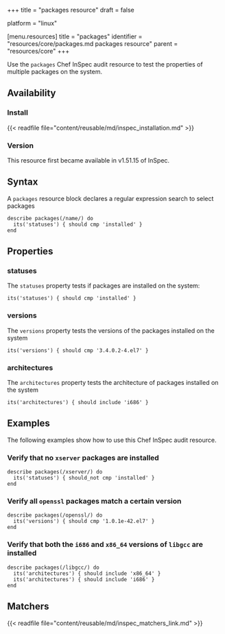 +++
title = "packages resource"
draft = false

platform = "linux"

[menu.resources]
    title = "packages"
    identifier = "resources/core/packages.md packages resource"
    parent = "resources/core"
+++

Use the `packages` Chef InSpec audit resource to test the properties of multiple packages on the system.

## Availability

### Install

{{< readfile file="content/reusable/md/inspec_installation.md" >}}

### Version

This resource first became available in v1.51.15 of InSpec.

## Syntax

A `packages` resource block declares a regular expression search to select packages

    describe packages(/name/) do
      its('statuses') { should cmp 'installed' }
    end

## Properties

### statuses

The `statuses` property tests if packages are installed on the system:

    its('statuses') { should cmp 'installed' }

### versions

The `versions` property tests the versions of the packages installed on the system

    its('versions') { should cmp '3.4.0.2-4.el7' }

### architectures

The `architectures` property tests the architecture of packages installed on the system

    its('architectures') { should include 'i686' }

## Examples

The following examples show how to use this Chef InSpec audit resource.

### Verify that no `xserver` packages are installed

    describe packages(/xserver/) do
      its('statuses') { should_not cmp 'installed' }
    end

### Verify all `openssl` packages match a certain version

    describe packages(/openssl/) do
      its('versions') { should cmp '1.0.1e-42.el7' }
    end

### Verify that both the `i686` and `x86_64` versions of `libgcc` are installed

    describe packages(/libgcc/) do
      its('architectures') { should include 'x86_64' }
      its('architectures') { should include 'i686' }
    end

## Matchers

{{< readfile file="content/reusable/md/inspec_matchers_link.md" >}}

